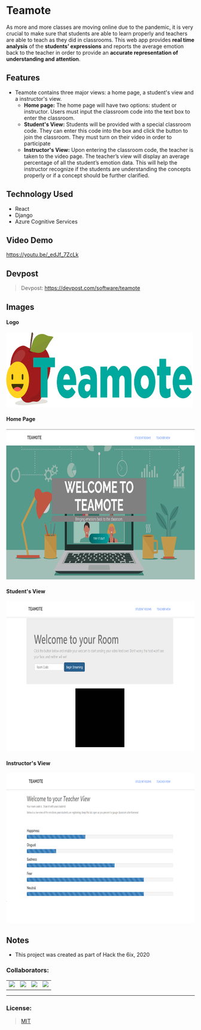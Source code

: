 # Teamote
As more and more classes are moving online due to the pandemic, it is very crucial to make sure that students are able to learn properly and teachers are able to teach as they did in classrooms. This web app provides **real time analysis** of the **students’ expressions** and reports the average emotion back to the teacher in order to provide an **accurate representation of understanding and attention**.

## Features
- Teamote contains three major views: a home page, a student's view and a instructor's view.
  - **Home page:** The home page will have two options: student or instructor. Users must input the classroom code into the text box to enter the classroom.
  - **Student's View:** Students will be provided with a special classroom code. They can enter this code into the box and click the button to join the classroom. They must turn on their video in order to participate
  - **Instructor's View:** Upon entering the classroom code, the teacher is taken to the video page. The teacher’s view will display an average percentage of all the student’s emotion data. This will help the instructor recognize if the students are understanding the concepts properly or if a concept should be further clarified.

## Technology Used
- React
- Django
- Azure Cognitive Services

## Video Demo
https://youtu.be/_edJf_7ZcLk

## Devpost
> Devpost: https://devpost.com/software/teamote

## Images

#### Logo
<img src="https://github.com/nareshribabu/Teamote/blob/master/Teamote_Logo.png" alt="home" width="500" height="200"/>

#### Home Page
<img src="https://github.com/nareshribabu/Teamote/blob/master/title.png" alt="home" height="400"/>

#### Student's View
<img src="https://github.com/nareshribabu/Teamote/blob/master/Home.png" alt="student" height="400"/>

#### Instructor's View
<img src="https://github.com/nareshribabu/Teamote/blob/master/Teacher.png" alt="teacher" height="400"/>


## Notes
- This project was created as part of Hack the 6ix, 2020

### Collaborators:
<table>
  <tr>
    <td align = "center"><a href = "https://github.com/AnselZeng"><img src = "https://avatars3.githubusercontent.com/u/20908467" width = "150px;"></a></td>
    <td align = "center"><a href = "https://github.com/keyonjerome"><img src = "https://avatars1.githubusercontent.com/u/20908109" width = "150px;"></a></td>
    <td align = "center"><a href = "https://github.com/KyrelJerome"><img src = "https://avatars3.githubusercontent.com/u/16696593" width = "150px;"></a></td>
    <td align = "center"><a href = "https://github.com/nareshribabu"><img src = "https://avatars1.githubusercontent.com/u/60406757" width = "150px;"></a></td>
  </tr>
</table>

<hr>

### License:
> [MIT](LICENSE)
